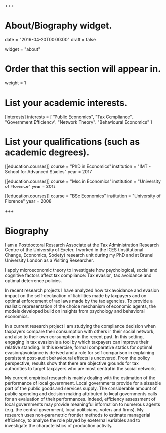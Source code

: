 +++
# About/Biography widget.

date = "2016-04-20T00:00:00"
draft = false

widget = "about"

# Order that this section will appear in.
weight = 1

# List your academic interests.
[interests]
  interests = [
    "Public Economics",
    "Tax Compliance",
	  "Government Efficiency", 
	  "Network Theory", 
	  "Behavioural Economics"
  ]

# List your qualifications (such as academic degrees).
[[education.courses]]
  course = "PhD in Economics"
  institution = "IMT - School for Advanced Studies"
  year = 2017

[[education.courses]]
  course = "Msc in Economics"
  institution = "University of Florence"
  year = 2012

[[education.courses]]
  course = "BSc Economics"
  institution = "University of Florence"
  year = 2008
 
+++

# Biography

I am a Postdoctoral Research Associate at the Tax Administration Research Centre of the University of Exeter. 
I worked in the ICES (Institutional Change, Economics, Society) research unit during my PhD and at Brunel University London as a Visiting Researcher.  

I apply microeconomic theory to investigate how psychological, social and cognitive factors affect tax compliance: Tax evasion, tax avoidance and optimal deterrence policies. 

In recent research projects I have analyzed how tax avoidance and evasion impact on the self-declaration of liabilities made by taxpayers and on optimal enforcement of tax laws made by the tax agencies. To provide a realistic representation of the choice mechanism of economic agents, the models developed build on insights from psychology and behavioral economics.

In a current research project I am studying the compliance decision when taxpayers compare their consumption with others in their social network, and also to their own consumption in the recent past. In this setting, engaging in tax evasion is a tool by which taxpayers can improve their relative standing. In this exercise, formal comparative statics for optimal evasion/avoidance is derived and a role for self comparison in explaining persistent post-audit behavioural effects is uncovered. From the policy perspective, results show that there are objective grounds for tax authorities to target taxpayers who are most central in the social network. 

My current empirical research is mainly dealing with the estimation of the performance of local government.
Local governments provide for a sizeable part of the public goods and services supply. The considerable amount of public spending and decision making attributed to local governments calls for an evaluation of their performances. Indeed, efficiency assessment of local governments may provide meaningful information to numerous agents (e.g. the central government, local politicians, voters and firms). My research uses non-parametric frontier methods to estimate managerial efficiency, to analyse the role played by exeternal variables and to investigate the characteristics of production activity.